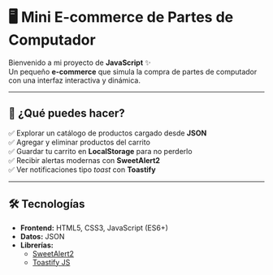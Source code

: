 
# 🖥️ Mini E-commerce de Partes de Computador

Bienvenido a mi proyecto de **JavaScript** ✨  
Un pequeño **e-commerce** que simula la compra de partes de computador con una interfaz interactiva y dinámica.

---

## 🚀 ¿Qué puedes hacer?
✅ Explorar un catálogo de productos cargado desde **JSON**  
✅ Agregar y eliminar productos del carrito  
✅ Guardar tu carrito en **LocalStorage** para no perderlo  
✅ Recibir alertas modernas con **SweetAlert2**  
✅ Ver notificaciones tipo *toast* con **Toastify**  

---

## 🛠️ Tecnologías
- **Frontend:** HTML5, CSS3, JavaScript (ES6+)  
- **Datos:** JSON  
- **Librerías:**  
  - [SweetAlert2](https://sweetalert2.github.io/)  
  - [Toastify JS](https://apvarun.github.io/toastify-js/)  


